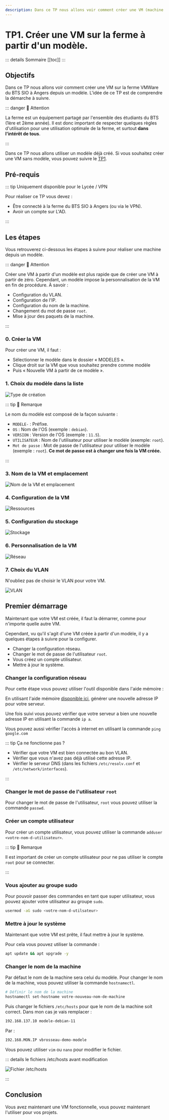 ```yaml
---
description: Dans ce TP nous allons voir comment créer une VM (machine virtuelle) sur la ferme VMWare du BTS SIO à Angers depuis un modèle.
---
```


# TP1. Créer une VM sur la ferme à partir d'un modèle.

::: details Sommaire
[[toc]]
:::

## Objectifs

Dans ce TP nous allons voir comment créer une VM sur la ferme VMWare du BTS SIO à Angers depuis un modèle. L'idée de ce TP est de comprendre la démarche à suivre.

::: danger 👋 Attention

La ferme est un équipement partagé par l'ensemble des étudiants du BTS (1ère et 2ème année). Il est donc important de respecter quelques règles d'utilisation pour une utilisation optimale de la ferme, et surtout **dans l'intérêt de tous**.

:::

Dans ce TP nous allons utiliser un modèle déjà créé. Si vous souhaitez créer une VM sans modèle, vous pouvez suivre le [TP1](./tp1.md).

## Pré-requis

::: tip Uniquement disponible pour le Lycée / VPN

Pour réaliser ce TP vous devez :

- Être connecté à la ferme du BTS SIO à Angers (ou via le VPN).
- Avoir un compte sur L'AD.

:::

## Les étapes

Vous retrouverez ci-dessous les étapes à suivre pour réaliser une machine depuis un modèle.

::: danger 👋 Attention

Créer une VM à partir d'un modèle est plus rapide que de créer une VM à partir de zéro. Cependant, un modèle impose la personnalisation de la VM en fin de procédure. À savoir :

- Configuration du VLAN.
- Configuration de l'IP.
- Configuration du nom de la machine.
- Changement du mot de passe `root`.
- Mise à jour des paquets de la machine.

:::

### 0. Créer la VM

Pour créer une VM, il faut :

- Sélectionner le modèle dans le dossier « MODELES ».
- Clique droit sur la VM que vous souhaitez prendre comme modèle
- Puis « Nouvelle VM à partir de ce modèle ».

### 1. Choix du modèle dans la liste

![Type de création](./res/modele-step-1.jpg)

::: tip 📝 Remarque

Le nom du modèle est composé de la façon suivante :

- `MODELE-` : Préfixe.
- `OS` : Nom de l'OS (exemple : `debian`).
- `VERSION` : Version de l'OS (exemple : `11.5`).
- `UTILISATEUR` : Nom de l'utilisateur pour utiliser le modèle (exemple: `root`).
- `Mot de passe` : Mot de passe de l'utilisateur pour utiliser le modèle (exemple : `root`). **Ce mot de passe est à changer une fois la VM créée.**

:::

### 3. Nom de la VM et emplacement

![Nom de la VM et emplacement](./res/modele-step-3.jpg)

### 4. Configuration de la VM

![Ressources](./res/modele-step-4.jpg)

### 5. Configuration du stockage

![Stockage](./res/modele-step-5.jpg)

### 6. Personnalisation de la VM

![Réseau](./res/modele-step-6.jpg)

### 7. Choix du VLAN

N'oubliez pas de choisir le VLAN pour votre VM.

![VLAN](./res/modele-step-7.jpg)

## Premier démarrage

Maintenant que votre VM est créée, il faut la démarrer, comme pour n'importe quelle autre VM.

Cependant, vu qu'il s'agit d'une VM créée à partir d'un modèle, il y a quelques étapes à suivre pour la configurer.

- Changer la configuration réseau.
- Changer le mot de passe de l'utilisateur `root`.
- Vous créez un compte utilisateur.
- Mettre à jour le système.

### Changer la configuration réseau

Pour cette étape vous pouvez utiliser l'outil disponible dans l'aide mémoire :

En utilisant l'aide mémoire [disponible ici](/cheatsheets/serveur/debian-reseau.md), générer une nouvelle adresse IP pour votre serveur.

Une fois suivi vous pouvez vérifier que votre serveur a bien une nouvelle adresse IP en utilisant la commande `ip a`.

Vous pouvez aussi vérifier l'accès à internet en utilisant la commande `ping google.com`

::: tip Ça ne fonctionne pas ?

- Vérifier que votre VM est bien connectée au bon VLAN.
- Vérifier que vous n'avez pas déjà utilisé cette adresse IP.
- Vérifier le serveur DNS (dans les fichiers `/etc/resolv.conf` et `/etc/network/interfaces`).

:::

### Changer le mot de passe de l'utilisateur `root`

Pour changer le mot de passe de l'utilisateur, `root` vous pouvez utiliser la commande `passwd`.

### Créer un compte utilisateur

Pour créer un compte utilisateur, vous pouvez utiliser la commande `adduser <votre-nom-d-utilisateur>`.

::: tip 📝 Remarque

Il est important de créer un compte utilisateur pour ne pas utiliser le compte `root` pour se connecter.

:::

### Vous ajouter au groupe sudo

Pour pouvoir passer des commandes en tant que super utilisateur, vous pouvez ajouter votre utilisateur au groupe `sudo`.

```bash
usermod -aG sudo <votre-nom-d-utilsateur>
```

### Mettre à jour le système

Maintenant que votre VM est prête, il faut mettre à jour le système.

Pour cela vous pouvez utiliser la commande :

```bash
apt update && apt upgrade -y
```

### Changer le nom de la machine

Par défaut le nom de la machine sera celui du modèle. Pour changer le nom de la machine, vous pouvez utiliser la commande `hostnamectl`.

```bash
# Définir le nom de la machine
hostnamectl set-hostname votre-nouveau-nom-de-machine
```

Puis changer le fichiers `/etc/hosts` pour que le nom de la machine soit correct. Dans mon cas je vais remplacer :

```bash
192.168.137.10 modele-debian-11
```

Par :

```bash
192.168.MON.IP vbrosseau-demo-modele
```

Vous pouvez utiliser `vim` ou `nano` pour modifier le fichier.

::: details le fichiers /etc/hosts avant modification

![Fichier /etc/hosts](./res/edit-hostname.jpg)

:::

## Conclusion

Vous avez maintenant une VM fonctionnelle, vous pouvez maintenant l'utiliser pour vos projets.
